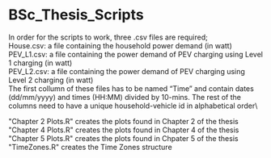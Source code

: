 # BSc_Thesis_Scripts
In order for the scripts to work, three .csv files are required;\
House.csv: a file containing the household power demand (in watt)\
PEV_L1.csv: a file containing the power demand of PEV charging using Level 1 charging (in watt)\
PEV_L2.csv: a file containing the power demand of PEV charging using Level 2 charging (in watt)\
The first collumn of these files has to be named “Time” and contain dates (dd/mm/yyyy) and times (HH:MM) divided by 10-mins. The rest of the columns need to have a unique household-vehicle id in alphabetical order\

"Chapter 2 Plots.R" creates the plots found in Chapter 2 of the thesis\
"Chapter 4 Plots.R" creates the plots found in Chapter 4 of the thesis\
"Chapter 5 Plots.R" creates the plots found in Chpater 5 of the thesis\
"TimeZones.R" creates the Time Zones structure
